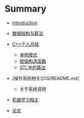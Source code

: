 # Summary

* [Introduction](README.md)
* [数据结构与算法](DataStruct&Algorithm/README.md)
* [C++个人总结](C++Tips/README.md)

  * [单例模式](C++Tips/Singleton.md)
  * [赋值构造函数](C++Tips/Assignment.md)
  * [STL中的算法](C++Tips/STLAlg.md)

* \(操作系统相关\)\[OS\/README.md\]

  * 关于系统调用


* [机器学习相关](MachineLearning/README.md)
* [论文](Papers/README.md)


